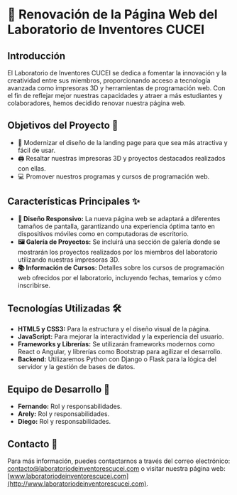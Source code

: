 # 🌟 Renovación de la Página Web del Laboratorio de Inventores CUCEI

## Introducción
El Laboratorio de Inventores CUCEI se dedica a fomentar la innovación y la creatividad entre sus miembros, proporcionando acceso a tecnología avanzada como impresoras 3D y herramientas de programación web. Con el fin de reflejar mejor nuestras capacidades y atraer a más estudiantes y colaboradores, hemos decidido renovar nuestra página web.

## Objetivos del Proyecto 🎯
- 🚀 Modernizar el diseño de la landing page para que sea más atractiva y fácil de usar.
- 🖨️ Resaltar nuestras impresoras 3D y proyectos destacados realizados con ellas.
- 💻 Promover nuestros programas y cursos de programación web.

## Características Principales ✨
- **📱 Diseño Responsivo:** La nueva página web se adaptará a diferentes tamaños de pantalla, garantizando una experiencia óptima tanto en dispositivos móviles como en computadoras de escritorio.
- **🖼️ Galería de Proyectos:** Se incluirá una sección de galería donde se mostrarán los proyectos realizados por los miembros del laboratorio utilizando nuestras impresoras 3D.
- **📚 Información de Cursos:** Detalles sobre los cursos de programación web ofrecidos por el laboratorio, incluyendo fechas, temarios y cómo inscribirse.

## Tecnologías Utilizadas 🛠️
- **HTML5 y CSS3:** Para la estructura y el diseño visual de la página.
- **JavaScript:** Para mejorar la interactividad y la experiencia del usuario.
- **Frameworks y Librerías:** Se utilizarán frameworks modernos como React o Angular, y librerías como Bootstrap para agilizar el desarrollo.
- **Backend:** Utilizaremos Python con Django o Flask para la lógica del servidor y la gestión de bases de datos.

## Equipo de Desarrollo 👥
- **Fernando:** Rol y responsabilidades.
- **Arely:** Rol y responsabilidades.
- **Diego:** Rol y responsabilidades.

## Contacto 📧
Para más información, puedes contactarnos a través del correo electrónico: [contacto@laboratoriodeinventorescucei.com](mailto:contacto@laboratoriodeinventorescucei.com) o visitar nuestra página web: [www.laboratoriodeinventorescucei.com](http://www.laboratoriodeinventorescucei.com).
